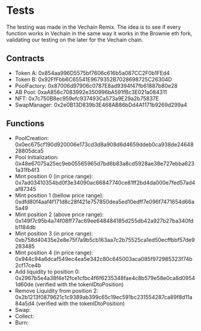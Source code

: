 # Tests

The testing was made in the Vechain Remix. The idea is to see if every function works in Vechain in the same way it works in the Brownie eth fork, validating our testing on the later for the Vechain chain.

## Contracts

- Token A: 0x854aa996D5575bf7606c616b5a087CC2F0b1FEd4
- Token B: 0x92FfFbb6C65541E9679352B7028698725C26304D
- PoolFactory: 0x87006d97906c0787E8ad9394f47fb61887b80e28
- AB Pool: 0xaA856c7083992e350996bA591fBc3E021a084311
- NFT: 0x7c750B8ec959efc937493Ca573a9E29a2b75837E
- SwapManager: 0x2e0B13D839b3E468AB86bDd4A1171b9269d299a4

## Functions

- PoolCreation: 0x0ec675cf190d920006e173cd3d8a908d6d4659ddeb0ca938de2464828805dca5
- Pool Initialization: 0x48e67075a25ec9eb05565965d7bd6b83a8cd5928ae38e727ebba6231a31fb4f3
- Mint position 0 (in price range): 0x7ad03410354bd0f3e34090ac66847740ce81ff2bd4da000e7fed57ad4af87345
- Mint position 1 (bellow price range): 0xdfd80f4aaf4f171d8c28f421e757850dea5ed10edff7e096f7471654d66a5a49
- Mint position 2 (above price range): 0x149f7c95b4a74f08ff77ac69ee648484185d255db42a927b27ba340fdb1184db
- Mint position 3 (in price range): 0xb758d40435e2e8e75f7a9b5cb163aa7c2b75525ca1ed50ecffbbf57de9283485
- Mint position 4 (in price range): 0x944c94a6dcaf549ec4ea5e342c80c645003aca085f972985323f74b2cf17ce4b
- Add liquidity to position 0: 0x2967b5e4a38f4e12fce1cfbc4f6f6235348fae4c8b579e58e0ca8d09541d60de (verified with the tokenIDtoPosition)
- Remove Liquidity from position 2: 0x2b1213f0879621c1c9389ab399c65c19ec591bc231554287ca89f8d11a84a5d4 (verified with the tokenIDtoPosition)
- Swap:
- Collect:
- Burn:

